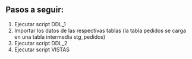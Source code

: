 ## Pasos a seguir:

1. Ejecutar script DDL_1
2. Importar los datos de las respectivas tablas (la tabla pedidos se carga en una tabla intermedia stg_pedidos)
3. Ejecutar script DDL_2
4. Ejecutar script VISTAS
